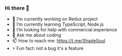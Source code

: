 ### Hi there 👋

- 🔭 I’m currently working on Redux project
- 🌱 I’m currently learning TypeScript, Node.js
- 🤔 I’m looking for help with commercial experience
- 💬 Ask me about coding
- 📫 How to reach me: https://t.me/ShadeSoul
- ⚡ Fun fact: not a bug it's a feature
<!-- - 😄 Pronouns: ... -->
